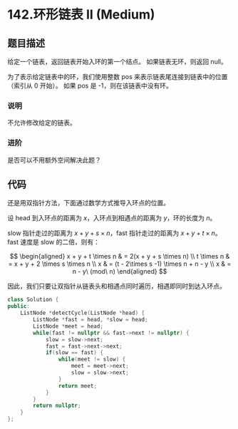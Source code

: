# 142.环形链表 II (Medium) 

## 题目描述

给定一个链表，返回链表开始入环的第一个结点。 如果链表无环，则返回 null。

为了表示给定链表中的环，我们使用整数 pos 来表示链表尾连接到链表中的位置（索引从 0 开始）。 如果 pos 是 -1，则在该链表中没有环。

### 说明

不允许修改给定的链表。

### 进阶

是否可以不用额外空间解决此题？

## 代码

还是用双指针方法，下面通过数学方式推导入环点的位置。

设 head 到入环点的距离为 $x$，入环点到相遇点的距离为 $y$，环的长度为 $n$。

slow 指针走过的距离为 $x + y + s \times n$，fast 指针走过的距离为 $x + y + t \times n$。fast 速度是 slow 的二倍，则有：

$$
\begin{aligned}
x + y + t \times n & = 2(x + y + s \times n) \\
t \times n & = x + y + 2 \times s \times n \\
x & = (t - 2\times s -1) \times n + n - y \\
x & = n - y\ (mod\ n)
\end{aligned}
$$

因此，我们只要让双指针从链表头和相遇点同时遍历，相遇即同时到达入环点。

```c++
class Solution {
public:
    ListNode *detectCycle(ListNode *head) {
        ListNode *fast = head, *slow = head;
        ListNode *meet = head;
        while(fast != nullptr && fast->next != nullptr) {
            slow = slow->next;
            fast = fast->next->next;
            if(slow == fast) {
                while(meet != slow) {
                    meet = meet->next;
                    slow = slow->next;
                }
                return meet;
            }
        }
        return nullptr;
    }
};
```



